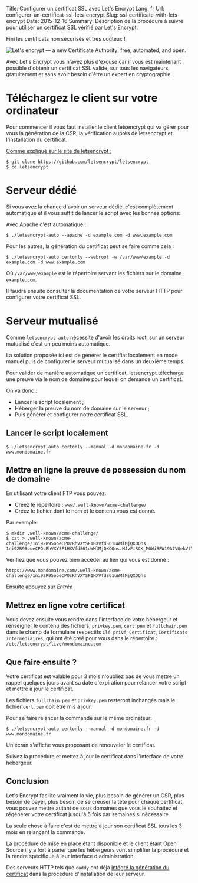 Title: Configurer un certificat SSL avec Let's Encrypt
Lang: fr
Url: configurer-un-certificat-ssl-lets-encrypt
Slug: ssl-certificate-with-lets-encrypt
Date: 2015-12-16
Summary: Description de la procédure à suivre pour utiliser un certificat SSL vérifié par Let's Encrypt.

Fini les certificats non sécurisés et très coûteux !

![Let's encrypt — a new Certificate Authority:  free, automated, and open.]({filename}/images/letsencrypt-logo-horizontal.png)

Avec Let's Encrypt vous n'avez plus d'excuse car il vous est
maintenant possible d'obtenir un certificat SSL valide, sur tous les
navigateurs, gratuitement et sans avoir besoin d'être un expert en
cryptographie.

# Téléchargez le client sur votre ordinateur

Pour commencer il vous faut installer le client letsencrypt qui va
gérer pour vous la génération de la CSR, la vérification auprès de
letsencrypt et l'installation du certificat.

[Comme expliqué sur le site de letsencrypt :](https://letsencrypt.org/howitworks/#installing-lets-encrypt)

    $ git clone https://github.com/letsencrypt/letsencrypt
    $ cd letsencrypt


# Serveur dédié

Si vous avez la chance d'avoir un serveur dédié, c'est complètement
automatique et il vous suffit de lancer le script avec les bonnes options:

Avec Apache c'est automatique :

    $ ./letsencrypt-auto --apache -d example.com -d www.example.com

Pour les autres, la génération du certificat peut se faire comme cela :

    $ ./letsencrypt-auto certonly --webroot -w /var/www/example -d example.com -d www.example.com

Où ``/var/www/example`` est le répertoire servant les fichiers sur le domaine ``example.com``.

Il faudra ensuite consulter la documentation de votre serveur HTTP
pour configurer votre certificat SSL.


# Serveur mutualisé

Comme ``letsencrypt-auto`` nécessite d'avoir les droits root, sur un
serveur mutualisé c'est un peu moins automatique.

La solution proposée ici est de générer le certifiat localement en
mode manuel puis de configurer le serveur mutualisé dans un deuxième
temps.

Pour valider de manière automatique un certificat, letsencrypt
télécharge une preuve via le nom de domaine pour lequel on demande un
certificat.

On va donc :

 - Lancer le script localement ;
 - Héberger la preuve du nom de domaine sur le serveur ;
 - Puis générer et configurer notre certificat SSL.


## Lancer le script localement

    $ ./letsencrypt-auto certonly --manual -d mondomaine.fr -d www.mondomaine.fr


## Mettre en ligne la preuve de possession du nom de domaine

En utilisant votre client FTP vous pouvez:

- Créez le répertoire : `www/.well-known/acme-challenge/`
- Créez le fichier dont le nom et le contenu vous est donné.

Par exemple:

    $ mkdir .well-known/acme-challenge/
    $ cat > .well-known/acme-challenge/1ni92R95ooeCPOcRhVXYSF1HXVfdS61uWMlMjQXOQns
    1ni92R95ooeCPOcRhVXYSF1HXVfdS61uWMlMjQXOQns.MJvFiRCK_M0WiBPW19A7VQekVtY5sSojwa44TFcaUAw

Vérifiez que vous pouvez bien accéder au lien qui vous est donné :

    https://www.mondomaine.com/.well-known/acme-challenge/1ni92R95ooeCPOcRhVXYSF1HXVfdS61uWMlMjQXOQns

Ensuite appuyez sur *Entrée*


## Mettrez en ligne votre certificat

Vous devez ensuite vous rendre dans l'interface de votre hébergeur et
renseigner le contenu des fichiers, `privkey.pem`, `cert.pem` et
`fullchain.pem` dans le champ de formulaire respectifs `Clé privé`,
`Certificat`, `Certificats intermédiaires`, qui ont été créé pour vous
dans le répertoire : `/etc/letsencrypt/live/mondomaine.com`


## Que faire ensuite ?

Votre certificat est valable pour 3 mois n'oubliez pas de vous mettre
un rappel quelques jours avant sa date d'expiration pour relancer
votre script et mettre à jour le certificat.

Les fichiers `fullchain.pem` et `privkey.pem` resteront inchangés mais
le fichier `cert.pem` doit être mis à jour.

Pour se faire relancer la commande sur le même ordinateur:

    $ ./letsencrypt-auto certonly --manual -d mondomaine.fr -d www.mondomaine.fr

Un écran s'affiche vous proposant de renouveler le certificat.

Suivez la procédure et mettez à jour le certificat dans l'interface de
votre hébergeur.


## Conclusion

Let's Encrypt facilite vraiment la vie, plus besoin de générer un CSR,
plus besoin de payer, plus besoin de se creuser la tête pour chaque
certificat, vous pouvez mettre autant de sous domaines que vous le
souhaitez et régénerer votre certificat jusqu'à 5 fois par semaines si
nécessaire.

La seule chose à faire c'est de mettre à jour son certificat SSL tous
les 3 mois en relançant la commande.

La procédure de mise en place étant disponible et le client étant Open
Source il y a fort à parier que les hébergeurs vont simplifier la
procédure et la rendre spécifique à leur interface d'administration.

Des serveurs HTTP tels que ``caddy`` ont déjà
[intégré la génération du certificat](https://www.youtube.com/watch?v=nk4EWHvvZtI)
dans la procédure d'installation de leur serveur.
